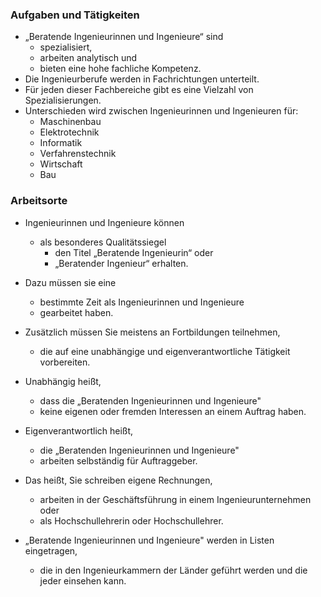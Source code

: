 ### Aufgaben und Tätigkeiten

- „Beratende Ingenieurinnen und Ingenieure“ sind 
	- spezialisiert, 
	- arbeiten analytisch und 
	- bieten eine hohe fachliche Kompetenz. 
- Die Ingenieurberufe werden in Fachrichtungen unterteilt. 
- Für jeden dieser Fachbereiche gibt es eine Vielzahl von Spezialisierungen. 
- Unterschieden wird zwischen Ingenieurinnen und Ingenieuren für:
	- Maschinenbau
	- Elektrotechnik
	- Informatik
	- Verfahrenstechnik
	- Wirtschaft
	- Bau

### Arbeitsorte

- Ingenieurinnen und Ingenieure können 
	- als besonderes Qualitätssiegel 
		- den Titel „Beratende Ingenieurin“ oder 
		- „Beratender Ingenieur“ erhalten. 
- Dazu müssen sie eine 
	- bestimmte Zeit als Ingenieurinnen und Ingenieure 
	- gearbeitet haben. 
- Zusätzlich müssen Sie meistens an Fortbildungen teilnehmen, 
	- die auf eine unabhängige und eigenverantwortliche Tätigkeit vorbereiten.

- Unabhängig heißt, 
	- dass die „Beratenden Ingenieurinnen und Ingenieure" 
	- keine eigenen oder fremden Interessen an einem Auftrag haben.
- Eigenverantwortlich heißt, 
	- die „Beratenden Ingenieurinnen und Ingenieure" 
	- arbeiten selbständig für Auftraggeber. 
- Das heißt, Sie schreiben eigene Rechnungen, 
	- arbeiten in der Geschäftsführung in einem Ingenieurunternehmen oder 
	- als Hochschullehrerin oder Hochschullehrer.

- „Beratende Ingenieurinnen und Ingenieure" werden in Listen eingetragen, 
	- die in den Ingenieurkammern der Länder geführt werden und die jeder einsehen kann.